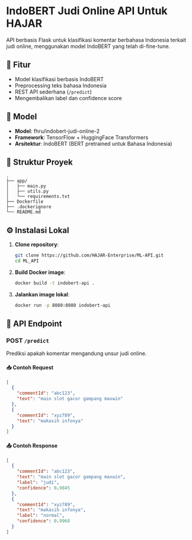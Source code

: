 # IndoBERT Judi Online API Untuk HAJAR

API berbasis Flask untuk klasifikasi komentar berbahasa Indonesia terkait judi online, menggunakan model IndoBERT yang telah di-fine-tune.

## 🚀 Fitur

- Model klasifikasi berbasis IndoBERT
- Preprocessing teks bahasa Indonesia
- REST API sederhana (`/predict`)
- Mengembalikan label dan confidence score

## 🧠 Model

- **Model**: fhru/indobert-judi-online-2
- **Framework**: TensorFlow + HuggingFace Transformers
- **Arsitektur**: IndoBERT (BERT pretrained untuk Bahasa Indonesia)

## 📁 Struktur Proyek

```
.
├── app/
│   ├── main.py
│   ├── utils.py
│   └── requirements.txt
├── Dockerfile
├── .dockerignore
└── README.md
```

## ⚙️ Instalasi Lokal

1. **Clone repository**:

   ```bash
   git clone https://github.com/HAJAR-Enterprise/ML-API.git
   cd ML_API
   ```

2. **Build Docker image**:

   ```bash
   docker build -t indobert-api .
   ```

3. **Jalankan image lokal**:
   ```bash
   docker run -p 8080:8080 indobert-api
   ```

## 📡 API Endpoint

### POST `/predict`

Prediksi apakah komentar mengandung unsur judi online.

#### 📥 Contoh Request

```json
[
  {
    "commentId": "abc123",
    "text": "main slot gacor gampang maxwin"
  },
  {
    "commentId": "xyz789",
    "text": "makasih infonya"
  }
]
```

#### 📤 Contoh Response

```json
[
  {
    "commentId": "abc123",
    "text": "main slot gacor gampang maxwin",
    "label": "judi",
    "confidence": 0.9845
  },
  {
    "commentId": "xyz789",
    "text": "makasih infonya",
    "label": "normal",
    "confidence": 0.9968
  }
]
```
